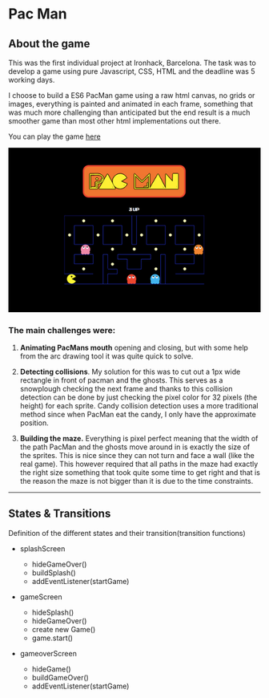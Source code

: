 # Pac Man

## About the game
This was the first individual project at Ironhack, Barcelona. The task was to develop a game using pure Javascript, CSS, HTML and the deadline was 5 working days. 

I choose to build a ES6 PacMan game using a raw html canvas, no grids or images, everything is painted and animated in each frame, something that was much more challenging than anticipated but the end result is a much smoother game than most other html implementations out there.

You can play the game [here](http://ansolantz.github.io/pac-man)

![PacMan](./img/game-1.jpg)


### The main challenges were:

1. **Animating PacMans mouth** opening and closing, but with some help from the arc drawing tool it was quite quick to solve.

2. **Detecting collisions**. My solution for this was to cut out a 1px wide rectangle in front of pacman and the ghosts. This serves as a snowplough checking the next frame and thanks to this collision detection can be done by just checking the pixel color for 32 pixels (the height) for each sprite. Candy collision detection uses a more traditional method since when PacMan eat the candy, I only have the approximate position.

3. **Building the maze.** Everything is pixel perfect meaning that the width of the path PacMan and the ghosts move around in is exactly the size of the sprites. This is nice since they can not turn and face a wall (like the real game). This however required that all paths in the maze had exactly the right size something that took quite some time to get right and that is the reason the maze is not bigger than it is due to the time constraints.

   

------




## States & Transitions
Definition of the different states and their transition(transition functions)

  - splashScreen
    - hideGameOver()
    - buildSplash()
    - addEventListener(startGame)
    
  - gameScreen
    - hideSplash()
    - hideGameOver()
    - create new Game()
    - game.start()
  
  - gameoverScreen
    - hideGame()
    - buildGameOver()
    - addEventListener(startGame) 



